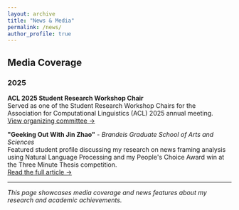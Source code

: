 ```yaml
---
layout: archive
title: "News & Media"
permalink: /news/
author_profile: true
---
```


## Media Coverage

### 2025

**ACL 2025 Student Research Workshop Chair**  
Served as one of the Student Research Workshop Chairs for the Association for Computational Linguistics (ACL) 2025 annual meeting.  
[View organizing committee →](https://2025.aclweb.org/organization/)


**"Geeking Out With Jin Zhao"** - *Brandeis Graduate School of Arts and Sciences*  
Featured student profile discussing my research on news framing analysis using Natural Language Processing and my People's Choice Award win at the Three Minute Thesis competition.  
[Read the full article →](https://www.brandeis.edu/gsas/news/news-stories/geeking-out-jin-zhao.html)

---

*This page showcases media coverage and news features about my research and academic achievements.* 